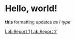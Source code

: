 # Hello, world!

**this** formatting updates _as I type_ 

[Lab Report 1](https://ucsdjonghun.github.io/CSE15L_Labreports-fa22/)
[Lab Report 2](https://ucsdjonghun.github.io/CSE15L_Labreports-fa22/)
